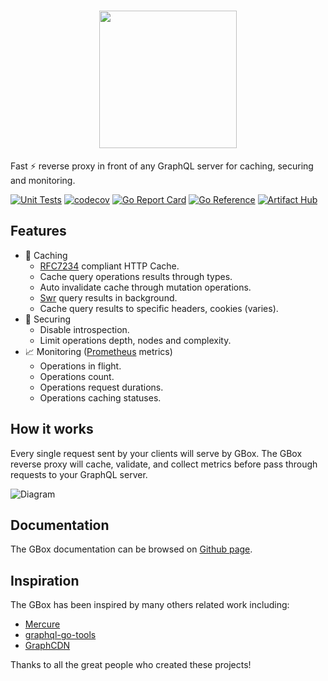 <h1 align="center"><img width="220px" src="https://gbox-proxy.github.io/img/gbox-full.png" /></h1>

Fast :zap: reverse proxy in front of any GraphQL server for caching, securing and monitoring.

[![Unit Tests](https://github.com/gbox-proxy/gbox/actions/workflows/ci.yml/badge.svg)](https://github.com/gbox-proxy/gbox/actions/workflows/ci.yml)
[![codecov](https://codecov.io/gh/gbox-proxy/gbox/branch/main/graph/badge.svg?token=U5DIBIY1FG)](https://codecov.io/gh/gbox-proxy/gbox)
[![Go Report Card](https://goreportcard.com/badge/github.com/gbox-proxy/gbox)](https://goreportcard.com/report/github.com/gbox-proxy/gbox)
[![Go Reference](https://pkg.go.dev/badge/github.com/gbox-proxy/gbox.svg)](https://pkg.go.dev/github.com/gbox-proxy/gbox)
[![Artifact Hub](https://img.shields.io/endpoint?url=https://artifacthub.io/badge/repository/gbox)](https://artifacthub.io/packages/search?repo=gbox)

Features
--------

+ :floppy_disk: Caching
  + [RFC7234](https://httpwg.org/specs/rfc7234.html) compliant HTTP Cache.
  + Cache query operations results through types.
  + Auto invalidate cache through mutation operations.
  + [Swr](https://web.dev/stale-while-revalidate/) query results in background.
  + Cache query results to specific headers, cookies (varies).
+ :closed_lock_with_key: Securing
  + Disable introspection.
  + Limit operations depth, nodes and complexity.
+ :chart_with_upwards_trend: Monitoring ([Prometheus](https://prometheus.io/) metrics)
  + Operations in flight.
  + Operations count.
  + Operations request durations.
  + Operations caching statuses.

How it works
------------

Every single request sent by your clients will serve by GBox. The GBox reverse proxy will cache, validate, and collect metrics before pass through requests to your GraphQL server.

![Diagram](https://gbox-proxy.github.io/img/diagram.png)

Documentation
-------------

The GBox documentation can be browsed on [Github page](https://gbox-proxy.github.io/).

Inspiration
-----------

The GBox has been inspired by many others related work including:

+ [Mercure](https://github.com/dunglas/mercure)
+ [graphql-go-tools](https://github.com/jensneuse/graphql-go-tools)
+ [GraphCDN](https://graphcdn.io)

Thanks to all the great people who created these projects!